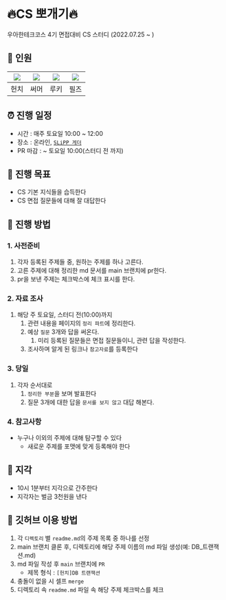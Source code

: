 # 🔥CS 뽀개기🔥
우아한테크코스 4기 면접대비 CS 스터디 (2022.07.25 ~ )

## 🦊 인원
|[![](https://github.com/BETTERFUTURE4.png?size=80)](https://github.com/BETTERFUTURE4)|[![](https://github.com/hyewoncc.png?size=80)](https://github.com/hyewoncc) |[![](https://github.com/Wishoon.png?size=80)](https://github.com/Wishoon) | [![](https://github.com/progress0407.png?size=80)](https://github.com/progress0407)|
|:---:|:---:|:---:|:---:|
| 헌치 | 써머 | 루키 | 필즈 |

## ⏰ 진행 일정
- 시간 : 매주 토요일 10:00 ~ 12:00
- 장소 : 온라인, [`SLiPP 게더`](https://app.gather.town/app/rlgHKPj38GyqLB9z/SLiPP)
- PR 마감 : ~ 토요일 10:00(스터디 전 까지)

## 🎯 진행 목표
- CS 기본 지식들을 습득한다
- CS 면접 질문들에 대해 잘 대답한다

## 📖 진행 방법

### 1. 사전준비

1. 각자 등록된 주제들 중, 원하는 주제를 하나 고른다.
2. 고른 주제에 대해 정리한 md 문서를 main 브랜치에 pr한다.
3. pr을 보낸 주제는 체크박스에 체크 표시를 한다.

### 2. 자료 조사

1. 해당 주 토요일, 스터디 전(10:00)까지 
    1. 관련 내용을 페이지의 `정리 파트`에 정리한다.
    2. 예상 `질문` 3개와 답을 써온다.
        1. 미리 등록된 질문들은 면접 질문들이니, 관련 답을 작성한다.
    3. 조사하며 알게 된 링크나 `참고자료`를 등록한다

### 3. 당일

1. 각자 순서대로
    1. `정리한 부분`을 보며 발표한다
    2. 질문 3개에 대한 답을 `문서를 보지 않고` 대답 해본다.
    
### 4. 참고사항
- 누구나 이외의 주제에 대해 탐구할 수 있다
    - 새로운 주제를 포맷에 맞게 등록해야 한다

## 🙏 지각
- 10시 1분부터 지각으로 간주한다
- 지각자는 벌금 3천원을 낸다

## 🖤 깃허브 이용 방법
1. 각 `디렉토리` 별 `readme.md`의 주제 목록 중 하나를 선정
2. main 브랜치 클론 후, 디렉토리에 해당 주제 이름의 md 파일 생성(예: DB_트랜잭션.md)
3. md 파일 작성 후 `main` 브랜치에 `PR`
    - 제목 형식 : `[헌치]DB 트랜잭션`
4. 충돌이 없을 시 셀프 `merge`
5. 디렉토리 속 `readme.md` 파일 속 해당 주제 체크박스를 체크
